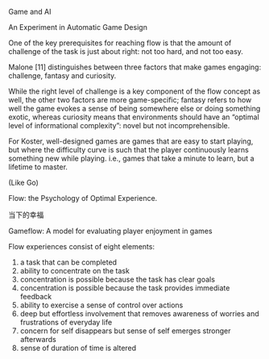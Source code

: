 Game and AI

An Experiment in Automatic Game Design

One of the key prerequisites for reaching flow is that the amount of challenge of the task is just about right: not too hard, and not too easy.

Malone [11] distinguishes between three factors that make games engaging: challenge, fantasy and curiosity.

While the right level of challenge is a key component of the flow concept as well, the other two factors are more game-specific; fantasy refers to how well the game evokes a sense of being somewhere else or doing something exotic, whereas curiosity means that environments should have an “optimal level of informational complexity”: novel but not incomprehensible.

For Koster, well-designed games are games that are easy to start playing, but where the difficulty curve is such that the player continuously learns something new while playing. i.e., games that take a minute to learn, but a lifetime to master.

(Like Go)


Flow: the Psychology of Optimal Experience.

当下的幸福

Gameflow: A model for evaluating player enjoyment in games

Flow experiences consist of eight elements:
1) a task that can be completed
2) ability to concentrate on the task
3) concentration is possible because the task has clear goals
4) concentration is possible because the task provides immediate feedback
5) ability to exercise a sense of control over actions
6) deep but effortless involvement that removes awareness of worries and frustrations of everyday life
7) concern for self disappears but sense of self emerges stronger afterwards
8) sense of duration of time is altered

